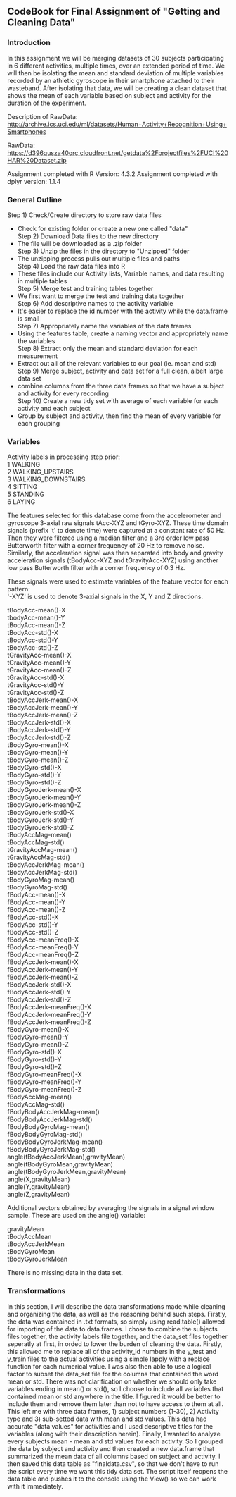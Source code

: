 ## CodeBook for Final Assignment of "Getting and Cleaning Data"

### Introduction

In this assignment we will be merging datasets of 30 subjects participating in 6 different activities, multiple times, over an extended period of time. We will then be isolating the mean and standard deviation of multiple variables recorded by an athletic gyroscope in their smartphone attached to their wasteband. After isolating that data, we will be creating a clean dataset that shows the mean of each variable based on subject and activity for the duration of the experiment. 

Description of RawData:  
http://archive.ics.uci.edu/ml/datasets/Human+Activity+Recognition+Using+Smartphones  

RawData:
https://d396qusza40orc.cloudfront.net/getdata%2Fprojectfiles%2FUCI%20HAR%20Dataset.zip

Assignment completed with R Version: 4.3.2
Assignment completed with dplyr version: 1.1.4

### General Outline
Step 1) Check/Create directory to store raw data files  
- Check for existing folder or create a new one called "data"  
Step 2) Download Data files to the new directory  
- The file will be downloaded as a .zip folder  
Step 3) Unzip the files in the directory to "Unzipped" folder  
- The unzipping process pulls out multiple files and paths   
Step 4) Load the raw data files into R   
- These files include our Activity lists, Variable names, and data resulting in multiple tables  
Step 5) Merge test and training tables together  
- We first want to merge the test and training data together  
Step 6) Add descriptive names to the activity variable  
- It's easier to replace the id number with the activity while the data.frame is small  
Step 7) Appropriately name the variables of the data frames  
- Using the features table, create a naming vector and appropriately name the variables  
Step 8) Extract only the mean and standard deviation for each measurement  
- Extract out all of the relevant variables to our goal (ie. mean and std)  
Step 9) Merge subject, activity and data set for a full clean, albeit large data set  
- combine columns from the three data frames so that we have a subject and activity for every recording  
Step 10) Create a new tidy set with average of each variable for each activity and each subject  
- Group by subject and activity, then find the mean of every variable for each grouping

### Variables

Activity labels in processing step prior:  
1 WALKING  
2 WALKING_UPSTAIRS  
3 WALKING_DOWNSTAIRS  
4 SITTING  
5 STANDING  
6 LAYING  

The features selected for this database come from the accelerometer and gyroscope 3-axial raw signals tAcc-XYZ and tGyro-XYZ. These time domain signals (prefix 't' to denote time) were captured at a constant rate of 50 Hz. Then they were filtered using a median filter and a 3rd order low pass Butterworth filter with a corner frequency of 20 Hz to remove noise. Similarly, the acceleration signal was then separated into body and gravity acceleration signals (tBodyAcc-XYZ and tGravityAcc-XYZ) using another low pass Butterworth filter with a corner frequency of 0.3 Hz.

These signals were used to estimate variables of the feature vector for each pattern:  
'-XYZ' is used to denote 3-axial signals in the X, Y and Z directions.

tBodyAcc-mean()-X  
tbodyAcc-mean()-Y  
tBodyAcc-mean()-Z  
tBodyAcc-std()-X  
tBodyAcc-std()-Y  
tBodyAcc-std()-Z  
tGravityAcc-mean()-X  
tGravityAcc-mean()-Y  
tGravityAcc-mean()-Z  
tGravityAcc-std()-X  
tGravityAcc-std()-Y  
tGravityAcc-std()-Z  
tBodyAccJerk-mean()-X  
tBodyAccJerk-mean()-Y  
tBodyAccJerk-mean()-Z  
tBodyAccJerk-std()-X  
tBodyAccJerk-std()-Y  
tBodyAccJerk-std()-Z  
tBodyGyro-mean()-X  
tBodyGyro-mean()-Y  
tBodyGyro-mean()-Z  
tBodyGyro-std()-X  
tBodyGyro-std()-Y  
tBodyGyro-std()-Z  
tBodyGyroJerk-mean()-X  
tBodyGyroJerk-mean()-Y  
tBodyGyroJerk-mean()-Z  
tBodyGyroJerk-std()-X  
tBodyGyroJerk-std()-Y  
tBodyGyroJerk-std()-Z  
tBodyAccMag-mean()  
tBodyAccMag-std()  
tGravityAccMag-mean()  
tGravityAccMag-std()  
tBodyAccJerkMag-mean()  
tBodyAccJerkMag-std()  
tBodyGyroMag-mean()  
tBodyGyroMag-std()  
fBodyAcc-mean()-X  
fBodyAcc-mean()-Y  
fBodyAcc-mean()-Z  
fBodyAcc-std()-X  
fBodyAcc-std()-Y  
fBodyAcc-std()-Z  
fBodyAcc-meanFreq()-X  
fBodyAcc-meanFreq()-Y  
fBodyAcc-meanFreq()-Z  
fBodyAccJerk-mean()-X  
fBodyAccJerk-mean()-Y  
fBodyAccJerk-mean()-Z  
fBodyAccJerk-std()-X  
fBodyAccJerk-std()-Y  
fBodyAccJerk-std()-Z  
fBodyAccJerk-meanFreq()-X  
fBodyAccJerk-meanFreq()-Y  
fBodyAccJerk-meanFreq()-Z  
fBodyGyro-mean()-X  
fBodyGyro-mean()-Y  
fBodyGyro-mean()-Z  
fBodyGyro-std()-X  
fBodyGyro-std()-Y  
fBodyGyro-std()-Z  
fBodyGyro-meanFreq()-X  
fBodyGyro-meanFreq()-Y  
fBodyGyro-meanFreq()-Z  
fBodyAccMag-mean()  
fBodyAccMag-std()  
fBodyBodyAccJerkMag-mean()  
fBodyBodyAccJerkMag-std()  
fBodyBodyGyroMag-mean()  
fBodyBodyGyroMag-std()  
fBodyBodyGyroJerkMag-mean()  
fBodyBodyGyroJerkMag-std()  
angle(tBodyAccJerkMean),gravityMean)  
angle(tBodyGyroMean,gravityMean)  
angle(tBodyGyroJerkMean,gravityMean)  
angle(X,gravityMean)  
angle(Y,gravityMean)  
angle(Z,gravityMean)  

Additional vectors obtained by averaging the signals in a signal window sample. These are used on the angle() variable:

gravityMean  
tBodyAccMean  
tBodyAccJerkMean  
tBodyGyroMean  
tBodyGyroJerkMean  

There is no missing data in the data set.

### Transformations
In this section, I will describe the data transformations made while cleaning and organizing the data, as well as the reasoning behind such steps. Firstly, the data was contained in .txt formats, so simply using read.table() allowed for importing of the data to data.frames. I chose to combine the subjects files together, the activity labels file together, and the data_set files together seperatly at first, in orded to lower the burden of cleaning the data. Firstly, this allowed me to replace all of the activity_id numbers in the y_test and y_train files to the actual activities using a simple lapply with a replace function for each numerical value. I was also then able to use a logical factor to subset the data_set file for the columns that contained the word mean or std. There was not clarification on whether we should only take variables ending in mean() or std(), so I choose to include all variables that contained mean or std anywhere in the title. I figured it would be better to include them and remove them later than not to have access to them at all. This left me with three data frames, 1) subject numbers (1-30), 2) Activity type and 3) sub-setted data with mean and std values. This data had accurate "data values" for activities and I used descriptive titles for the variables (along with their description herein). Finally, I wanted to analyze every subjects mean - mean and std values for each activity. So I grouped the data by subject and activity and then created a new data.frame that summarized the mean data of all columns based on subject and activity. I then saved this data table as "finaldata.csv", so that we don't have to run the script every time we want this tidy data set. The script itself reopens the data table and pushes it to the console using the View() so we can work with it immediately. 
